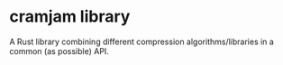 
# cramjam library

A Rust library combining different compression algorithms/libraries in a common (as possible) API.
